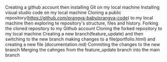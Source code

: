 Creating a github account then installing Git on my local machine
Installing visual studio code on my local machine
Cloning a public repository(https://github.com/prangya-baby/prangya-code) to my local machine then exploring te repository's structure, files and history.
Forking the cloned repository to my Github account
Cloning the forked repository to my local machine
Creating a new branch(feature_update) and then switching to the new branch
making changes to a file(portfolio.html) and creating a new file (documentation.md)
Commiting the changes to the new branch
Merging the cahnges from the feature_update branch into the main branch